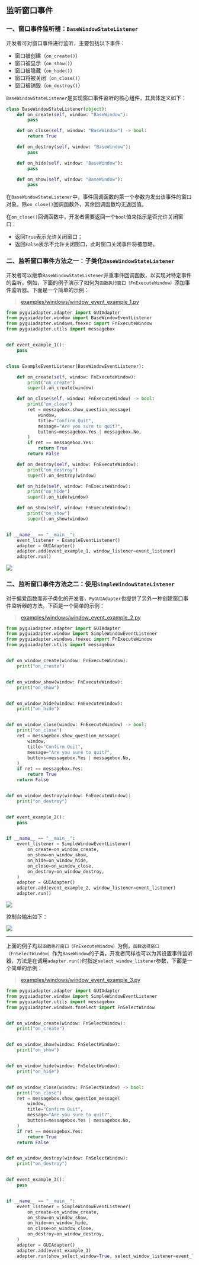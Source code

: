 ## 监听窗口事件

### 一、窗口事件监听器：`BaseWindowStateListener`
开发者可对窗口事件进行监听，主要包括以下事件：

- 窗口被创建（`on_create()`）
- 窗口被显示（`on_show()`）
- 窗口被隐藏（`on_hide()`）
- 窗口将被关闭（`on_close()`）
- 窗口被销毁（`on_destroy()`）

`BaseWindowStateListener`是实现窗口事件监听的核心组件，其具体定义如下：

```python
class BaseWindowStateListener(object):
    def on_create(self, window: "BaseWindow"):
        pass

    def on_close(self, window: "BaseWindow") -> bool:
        return True

    def on_destroy(self, window: "BaseWindow"):
        pass

    def on_hide(self, window: "BaseWindow"):
        pass

    def on_show(self, window: "BaseWindow"):
        pass

```

在`BaseWindowStateListener`中，事件回调函数的第一个参数为发出该事件的窗口对象。除`on_close()`回调函数外，其余回调函数均无返回值。

在`on_close()`回调函数中，开发者需要返回一个`bool`值来指示是否允许关闭窗口：

- 返回`True`表示允许关闭窗口；
- 返回`False`表示不允许关闭窗口，此时窗口关闭事件将被忽略。

### 二、监听窗口事件方法之一：子类化`BaseWindowStateListener`
开发者可以继承`BaseWindowStateListener`并重事件回调函数，以实现对特定事件的监听。例如，下面的例子演示了如何为`函数执行窗口（FnExecuteWindow）`添加事件监听器。下面是一个简单的示例：

> [examples/windows/window_event_example_1.py]()

```python
from pyguiadapter.adapter import GUIAdapter
from pyguiadapter.window import BaseWindowEventListener
from pyguiadapter.windows.fnexec import FnExecuteWindow
from pyguiadapter.utils import messagebox


def event_example_1():
    pass


class ExampleEventListener(BaseWindowEventListener):

    def on_create(self, window: FnExecuteWindow):
        print("on_create")
        super().on_create(window)

    def on_close(self, window: FnExecuteWindow) -> bool:
        print("on_close")
        ret = messagebox.show_question_message(
            window,
            title="Confirm Quit",
            message="Are you sure to quit?",
            buttons=messagebox.Yes | messagebox.No,
        )
        if ret == messagebox.Yes:
            return True
        return False

    def on_destroy(self, window: FnExecuteWindow):
        print("on_destroy")
        super().on_destroy(window)

    def on_hide(self, window: FnExecuteWindow):
        print("on_hide")
        super().on_hide(window)

    def on_show(self, window: FnExecuteWindow):
        print("on_show")
        super().on_show(window)


if __name__ == "__main__":
    event_listener = ExampleEventListener()
    adapter = GUIAdapter()
    adapter.add(event_example_1, window_listener=event_listener)
    adapter.run()

```

<img src="../images/window_event_example_1.gif" />

### 二、监听窗口事件方法之二：使用`SimpleWindowStateListener`

对于偏爱函数而非子类化的开发者，`PyGUIAdapter`也提供了另外一种创建窗口事件监听器的方法。下面是一个简单的示例：

> [examples/windows/window_event_example_2.py]()

```python
from pyguiadapter.adapter import GUIAdapter
from pyguiadapter.window import SimpleWindowEventListener
from pyguiadapter.windows.fnexec import FnExecuteWindow
from pyguiadapter.utils import messagebox


def on_window_create(window: FnExecuteWindow):
    print("on_create")


def on_window_show(window: FnExecuteWindow):
    print("on_show")


def on_window_hide(window: FnExecuteWindow):
    print("on_hide")


def on_window_close(window: FnExecuteWindow) -> bool:
    print("on_close")
    ret = messagebox.show_question_message(
        window,
        title="Confirm Quit",
        message="Are you sure to quit?",
        buttons=messagebox.Yes | messagebox.No,
    )
    if ret == messagebox.Yes:
        return True
    return False


def on_window_destroy(window: FnExecuteWindow):
    print("on_destroy")


def event_example_2():
    pass


if __name__ == "__main__":
    event_listener = SimpleWindowEventListener(
        on_create=on_window_create,
        on_show=on_window_show,
        on_hide=on_window_hide,
        on_close=on_window_close,
        on_destroy=on_window_destroy,
    )
    adapter = GUIAdapter()
    adapter.add(event_example_2, window_listener=event_listener)
    adapter.run()

```

<img src="../images/window_event_example_2.gif" />



控制台输出如下：

<img src="G:/Projects/PyGUIAdapter/docs/images/window_event_example_2_output.png" />

---

上面的例子均以`函数执行窗口（FnExecuteWindow）`为例，`函数选择窗口（FnSelectWindow）`作为`BaseWindow`的子类，开发者同样也可以为其设置事件监听器，方法是在调用`adapter.run()`时指定`select_window_listener`参数，下面是一个简单的示例：

> [examples/windows/window_event_example_3.py]()

```python
from pyguiadapter.adapter import GUIAdapter
from pyguiadapter.window import SimpleWindowEventListener
from pyguiadapter.utils import messagebox
from pyguiadapter.windows.fnselect import FnSelectWindow


def on_window_create(window: FnSelectWindow):
    print("on_create")


def on_window_show(window: FnSelectWindow):
    print("on_show")


def on_window_hide(window: FnSelectWindow):
    print("on_hide")


def on_window_close(window: FnSelectWindow) -> bool:
    print("on_close")
    ret = messagebox.show_question_message(
        window,
        title="Confirm Quit",
        message="Are you sure to quit?",
        buttons=messagebox.Yes | messagebox.No,
    )
    if ret == messagebox.Yes:
        return True
    return False


def on_window_destroy(window: FnSelectWindow):
    print("on_destroy")


def event_example_3():
    pass


if __name__ == "__main__":
    event_listener = SimpleWindowEventListener(
        on_create=on_window_create,
        on_show=on_window_show,
        on_hide=on_window_hide,
        on_close=on_window_close,
        on_destroy=on_window_destroy,
    )
    adapter = GUIAdapter()
    adapter.add(event_example_3)
    adapter.run(show_select_window=True, select_window_listener=event_listener)
```

